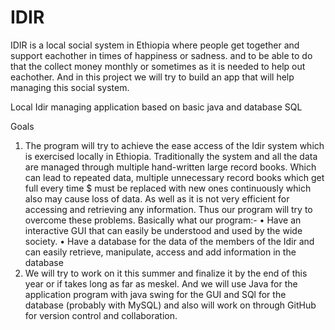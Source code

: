 # IDIR
IDIR is a local social system in Ethiopia where people get together and support eachother in times of happiness or sadness. and to be able to do that the collect money monthly or sometimes as it is needed to help out eachother.
And in this project we will try to build an app that will help managing this social system. 

Local Idir managing application based on basic java and database SQL

Goals
1.	The program will try to achieve the ease access of the Idir system which is exercised locally in Ethiopia.
Traditionally the system and all the data are managed through multiple hand-written large record books. Which can lead to repeated data, multiple unnecessary record books which get full every time $ must be replaced with new ones continuously which also may cause loss of data. As well as it is not very efficient for accessing and retrieving any information.
Thus our program will try to overcome these problems. Basically what our program:-
•	Have an interactive GUI that can easily be understood and used by the wide society.
•	Have a database for the data of the members of the Idir and can easily retrieve, manipulate, access and add information in the database
2.	We will try to work on it this summer and finalize it by the end of this year or if takes long as far as meskel. 
And we will use Java for the application program with java swing for the GUI and SQl for the database (probably with MySQL) and also will work on through GitHub for version control and collaboration. 
